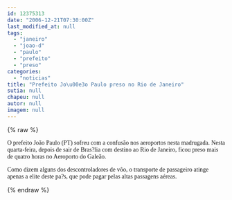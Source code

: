 ```yaml
---
id: 12375313
date: "2006-12-21T07:30:00Z"
last_modified_at: null
tags:
  - "janeiro"
  - "joao-d"
  - "paulo"
  - "prefeito"
  - "preso"
categories:
  - "noticias"
title: "Prefeito Jo\u00e3o Paulo preso no Rio de Janeiro"
sutia: null
chapeu: null
autor: null
imagem: null
---
```

{% raw %}
<p><P><FONT face=Verdana>O prefeito João Paulo (PT) sofreu com a confusão nos aeroportos nesta madrugada. Nesta quarta-feira, depois de sair de Bras?lia com destino ao Rio de Janeiro, ficou preso mais de quatro horas no Aeroporto do Galeão.</FONT></P></p>
<p><P><FONT face=Verdana>Como dizem alguns dos descontroladores de vôo, o transporte de passageiro atinge apenas a elite deste pa?s, que pode pagar pelas altas passagens aéreas.</FONT></P> </p>
{% endraw %}